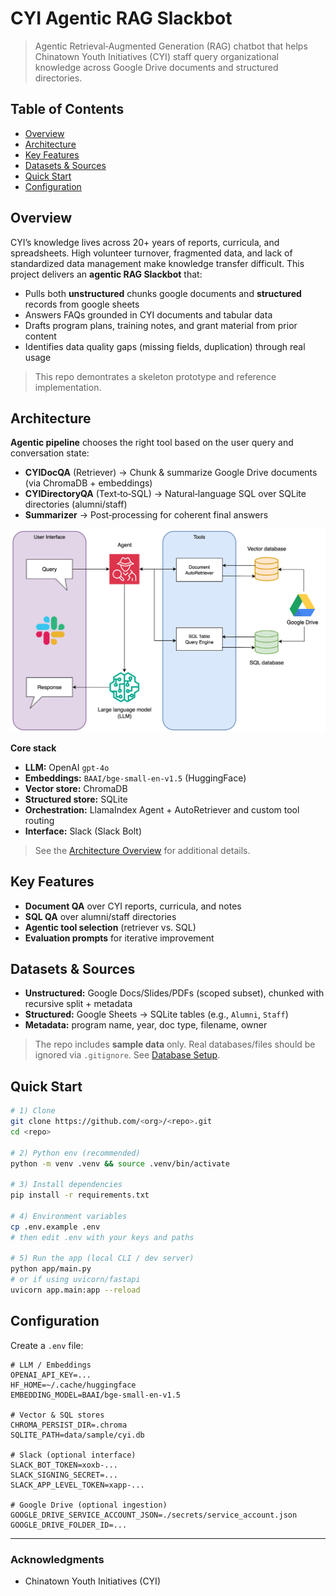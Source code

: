 # CYI Agentic RAG Slackbot

> Agentic Retrieval‑Augmented Generation (RAG) chatbot that helps Chinatown Youth Initiatives (CYI) staff query organizational knowledge across Google Drive documents and structured directories.

<!-- Badges (optional) -->
<!-- [![CI](https://img.shields.io/github/actions/workflow/status/<org>/<repo>/ci.yml)]() [![License](https://img.shields.io/badge/license-MIT-black.svg)]() -->

## Table of Contents
- [Overview](#overview)
- [Architecture](#architecture)
- [Key Features](#key-features)
- [Datasets & Sources](#datasets--sources)
- [Quick Start](#quick-start)
- [Configuration](#configuration)

## Overview
CYI’s knowledge lives across 20+ years of reports, curricula, and spreadsheets. High volunteer turnover, fragmented data, and lack of standardized data management make knowledge transfer difficult. This project delivers an **agentic RAG Slackbot** that:

- Pulls both **unstructured** chunks google documents and **structured** records from google sheets
- Answers FAQs grounded in CYI documents and tabular data
- Drafts program plans, training notes, and grant material from prior content
- Identifies data quality gaps (missing fields, duplication) through real usage

> This repo demontrates a skeleton prototype and reference implementation.

## Architecture
**Agentic pipeline** chooses the right tool based on the user query and conversation state:

- **CYIDocQA** (Retriever) → Chunk & summarize Google Drive documents (via ChromaDB + embeddings)
- **CYIDirectoryQA** (Text‑to‑SQL) → Natural‑language SQL over SQLite directories (alumni/staff)
- **Summarizer** → Post‑processing for coherent final answers

<img src="figures/CYI_Agentic_RAG.png" alt="CYI Agentic RAG Architecture" width="600"/>

**Core stack**
- **LLM:** OpenAI `gpt-4o`
- **Embeddings:** `BAAI/bge-small-en-v1.5` (HuggingFace)
- **Vector store:** ChromaDB
- **Structured store:** SQLite
- **Orchestration:** LlamaIndex Agent + AutoRetriever and custom tool routing
- **Interface:** Slack (Slack Bolt)

> See the [Architecture Overview](docs/ARCHITECTURE.md) for additional details.

## Key Features
- **Document QA** over CYI reports, curricula, and notes
- **SQL QA** over alumni/staff directories
- **Agentic tool selection** (retriever vs. SQL)
- **Evaluation prompts** for iterative improvement

## Datasets & Sources
- **Unstructured:** Google Docs/Slides/PDFs (scoped subset), chunked with recursive split + metadata
- **Structured:** Google Sheets → SQLite tables (e.g., `Alumni`, `Staff`)
- **Metadata:** program name, year, doc type, filename, owner

> The repo includes **sample data** only. Real databases/files should be ignored via `.gitignore`. See [Database Setup](docs/DATABASE.md).

## Quick Start
```bash
# 1) Clone
git clone https://github.com/<org>/<repo>.git
cd <repo>

# 2) Python env (recommended)
python -m venv .venv && source .venv/bin/activate

# 3) Install dependencies
pip install -r requirements.txt

# 4) Environment variables
cp .env.example .env
# then edit .env with your keys and paths

# 5) Run the app (local CLI / dev server)
python app/main.py
# or if using uvicorn/fastapi
uvicorn app.main:app --reload
```

## Configuration
Create a `.env` file:
```dotenv
# LLM / Embeddings
OPENAI_API_KEY=...
HF_HOME=~/.cache/huggingface
EMBEDDING_MODEL=BAAI/bge-small-en-v1.5

# Vector & SQL stores
CHROMA_PERSIST_DIR=.chroma
SQLITE_PATH=data/sample/cyi.db

# Slack (optional interface)
SLACK_BOT_TOKEN=xoxb-...
SLACK_SIGNING_SECRET=...
SLACK_APP_LEVEL_TOKEN=xapp-...

# Google Drive (optional ingestion)
GOOGLE_DRIVE_SERVICE_ACCOUNT_JSON=./secrets/service_account.json
GOOGLE_DRIVE_FOLDER_ID=...
```

---

### Acknowledgments
- Chinatown Youth Initiatives (CYI)

